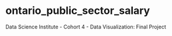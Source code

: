 # ontario_public_sector_salary
Data Science Institute - Cohort 4 - Data Visualization: Final Project
